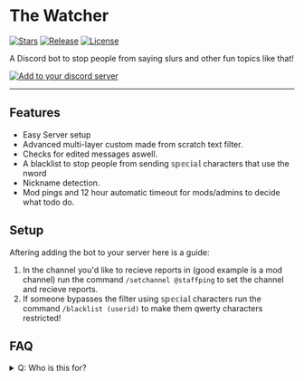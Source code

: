 # The Watcher

[![Stars](https://img.shields.io/github/stars/Zacky2613/The-Watcher.svg)](https://github.com/Zacky2613/The-Watcher/stargazers)
[![Release](https://img.shields.io/github/release/Zacky2613/The-Watcher.svg)](https://github.com/Zacky2613/The-Watcher/releases/latest)
[![License](https://img.shields.io/github/license/Zacky2613/The-Watcher.svg)](https://github.com/Zacky2613/The-Watcher/blob/master/LICENSE)

A Discord bot to stop people from saying slurs and other fun topics like that!

[![Add to your discord server](https://cdn.discordapp.com/attachments/903644674269536267/1071791719907065886/image.png)](https://discord.com/api/oauth2/authorize?client_id=1002831837657317427&permissions=8&scope=bot)

---

## Features

- Easy Server setup
- Advanced multi-layer custom made from scratch text filter.
- Checks for edited messages aswell.
- A blacklist to stop people from sending 𝕤𝕡𝕖𝕔𝕚𝕒𝕝 characters that use the nword
- Nickname detection.
- Mod pings and 12 hour automatic timeout for mods/admins to decide what todo do.

## Setup

Aftering adding the bot to your server here is a guide:

1. In the channel you'd like to recieve reports in (good example is a mod channel) run the command `/setchannel @staffping` to set the channel and recieve reports.
2. If someone bypasses the filter using 𝕤𝕡𝕖𝕔𝕚𝕒𝕝 characters run the command `/blacklist (userid)` to make them qwerty characters restricted!

## FAQ

<details> 
    <summary> Q: Who is this for? </summary>
    A: This is for small/medium servers with a slur problem and want a quick and easy solution
</details>